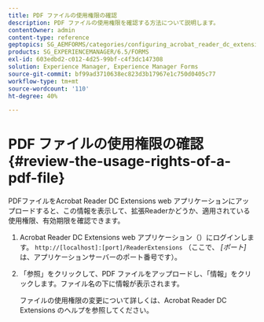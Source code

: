 ```yaml
---
title: PDF ファイルの使用権限の確認
description: PDF ファイルの使用権限を確認する方法について説明します。
contentOwner: admin
content-type: reference
geptopics: SG_AEMFORMS/categories/configuring_acrobat_reader_dc_extensions
products: SG_EXPERIENCEMANAGER/6.5/FORMS
exl-id: 603edbd2-c012-4d25-99bf-c4f3dc147308
solution: Experience Manager, Experience Manager Forms
source-git-commit: bf99ad3710638ec823d3b17967e1c750d0405c77
workflow-type: tm+mt
source-wordcount: '110'
ht-degree: 40%

---
```


# PDF ファイルの使用権限の確認 {#review-the-usage-rights-of-a-pdf-file}

PDFファイルをAcrobat Reader DC Extensions web アプリケーションにアップロードすると、この情報を表示して、拡張Readerかどうか、適用されている使用権限、有効期限を確認できます。

1. Acrobat Reader DC Extensions web アプリケーション（）にログインします。 `http://[localhost]:[port]/ReaderExtensions` （ここで、 *[ポート]* は、アプリケーションサーバーのポート番号です）。
1. 「参照」をクリックして、PDF ファイルをアップロードし、「情報」をクリックします。ファイル名の下に情報が表示されます。

   ファイルの使用権限の変更について詳しくは、Acrobat Reader DC Extensions のヘルプを参照してください。
